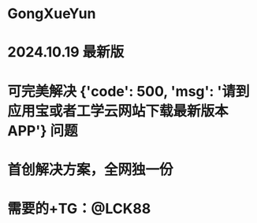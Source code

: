 # GongXueYun

# 2024.10.19 最新版

# 可完美解决 {'code': 500, 'msg': '请到应用宝或者工学云网站下载最新版本APP'} 问题

# 首创解决方案，全网独一份

# 需要的+TG：@LCK88
